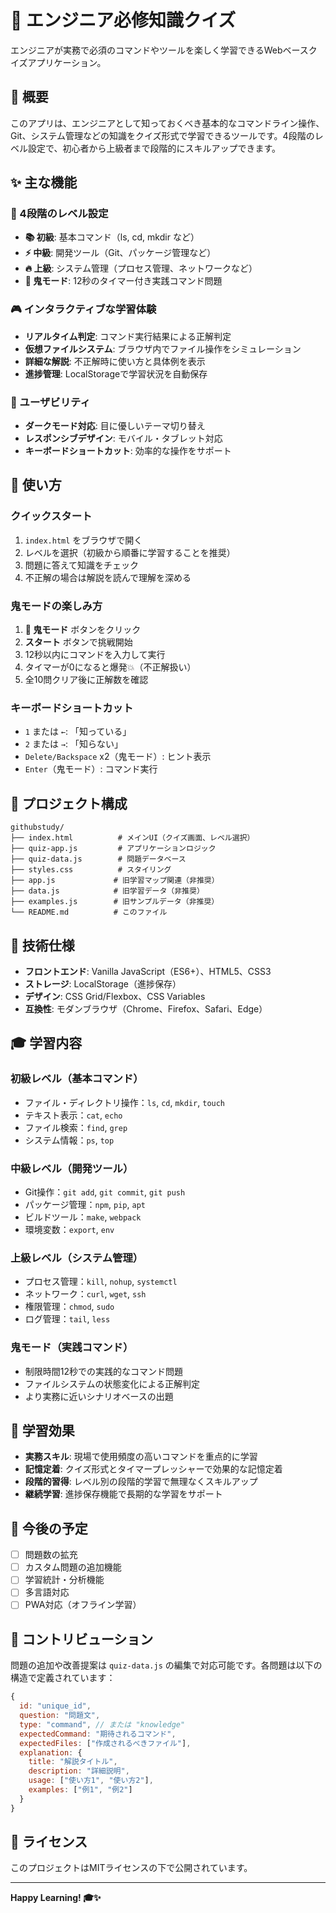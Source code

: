 # 🚀 エンジニア必修知識クイズ

エンジニアが実務で必須のコマンドやツールを楽しく学習できるWebベースクイズアプリケーション。

## 📖 概要

このアプリは、エンジニアとして知っておくべき基本的なコマンドライン操作、Git、システム管理などの知識をクイズ形式で学習できるツールです。4段階のレベル設定で、初心者から上級者まで段階的にスキルアップできます。

## ✨ 主な機能

### 🎯 4段階のレベル設定
- **📚 初級**: 基本コマンド（ls, cd, mkdir など）
- **⚡ 中級**: 開発ツール（Git、パッケージ管理など）
- **🔥 上級**: システム管理（プロセス管理、ネットワークなど）
- **👹 鬼モード**: 12秒のタイマー付き実践コマンド問題

### 🎮 インタラクティブな学習体験
- **リアルタイム判定**: コマンド実行結果による正解判定
- **仮想ファイルシステム**: ブラウザ内でファイル操作をシミュレーション
- **詳細な解説**: 不正解時に使い方と具体例を表示
- **進捗管理**: LocalStorageで学習状況を自動保存

### 🌙 ユーザビリティ
- **ダークモード対応**: 目に優しいテーマ切り替え
- **レスポンシブデザイン**: モバイル・タブレット対応
- **キーボードショートカット**: 効率的な操作をサポート

## 🚀 使い方

### クイックスタート
1. `index.html` をブラウザで開く
2. レベルを選択（初級から順番に学習することを推奨）
3. 問題に答えて知識をチェック
4. 不正解の場合は解説を読んで理解を深める

### 鬼モードの楽しみ方
1. **👹 鬼モード** ボタンをクリック
2. **スタート** ボタンで挑戦開始
3. 12秒以内にコマンドを入力して実行
4. タイマーが0になると爆発💥（不正解扱い）
5. 全10問クリア後に正解数を確認

### キーボードショートカット
- `1` または `←`: 「知っている」
- `2` または `→`: 「知らない」  
- `Delete/Backspace` x2（鬼モード）: ヒント表示
- `Enter`（鬼モード）: コマンド実行

## 📁 プロジェクト構成

```
githubstudy/
├── index.html          # メインUI（クイズ画面、レベル選択）
├── quiz-app.js         # アプリケーションロジック
├── quiz-data.js        # 問題データベース
├── styles.css          # スタイリング
├── app.js             # 旧学習マップ関連（非推奨）
├── data.js            # 旧学習データ（非推奨）
├── examples.js        # 旧サンプルデータ（非推奨）
└── README.md          # このファイル
```

## 🔧 技術仕様

- **フロントエンド**: Vanilla JavaScript（ES6+）、HTML5、CSS3
- **ストレージ**: LocalStorage（進捗保存）
- **デザイン**: CSS Grid/Flexbox、CSS Variables
- **互換性**: モダンブラウザ（Chrome、Firefox、Safari、Edge）

## 🎓 学習内容

### 初級レベル（基本コマンド）
- ファイル・ディレクトリ操作：`ls`, `cd`, `mkdir`, `touch`
- テキスト表示：`cat`, `echo`
- ファイル検索：`find`, `grep`
- システム情報：`ps`, `top`

### 中級レベル（開発ツール）
- Git操作：`git add`, `git commit`, `git push`
- パッケージ管理：`npm`, `pip`, `apt`
- ビルドツール：`make`, `webpack`
- 環境変数：`export`, `env`

### 上級レベル（システム管理）
- プロセス管理：`kill`, `nohup`, `systemctl`
- ネットワーク：`curl`, `wget`, `ssh`
- 権限管理：`chmod`, `sudo`
- ログ管理：`tail`, `less`

### 鬼モード（実践コマンド）
- 制限時間12秒での実践的なコマンド問題
- ファイルシステムの状態変化による正解判定
- より実務に近いシナリオベースの出題

## 🎯 学習効果

- **実務スキル**: 現場で使用頻度の高いコマンドを重点的に学習
- **記憶定着**: クイズ形式とタイマープレッシャーで効果的な記憶定着
- **段階的習得**: レベル別の段階的学習で無理なくスキルアップ
- **継続学習**: 進捗保存機能で長期的な学習をサポート

## 🚧 今後の予定

- [ ] 問題数の拡充
- [ ] カスタム問題の追加機能
- [ ] 学習統計・分析機能
- [ ] 多言語対応
- [ ] PWA対応（オフライン学習）

## 🤝 コントリビューション

問題の追加や改善提案は `quiz-data.js` の編集で対応可能です。各問題は以下の構造で定義されています：

```javascript
{
  id: "unique_id",
  question: "問題文",
  type: "command", // または "knowledge"
  expectedCommand: "期待されるコマンド",
  expectedFiles: ["作成されるべきファイル"],
  explanation: {
    title: "解説タイトル",
    description: "詳細説明",
    usage: ["使い方1", "使い方2"],
    examples: ["例1", "例2"]
  }
}
```

## 📝 ライセンス

このプロジェクトはMITライセンスの下で公開されています。

---

**Happy Learning! 🎓✨**